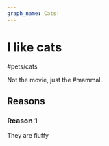 ```yaml
---
graph_name: Cats!
---
```


# I like cats

#pets/cats

Not the movie, just the #mammal.

## Reasons
### Reason 1
They are fluffy

